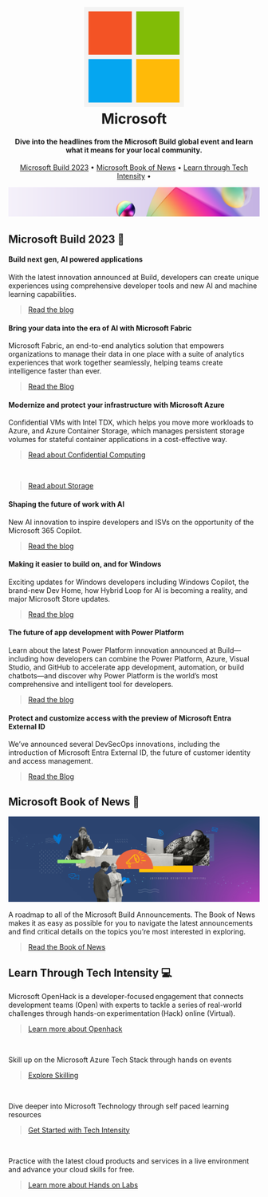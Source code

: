 <h1 align="center">
  <br>
  <img src="https://github.com/msusdev/Build-Spotlights-2023/blob/main/Microsoft_logo.svg.png" alt="Microsofty" width="200">
  <br>
  Microsoft
  <br>
</h1>

<h4 align="center">Dive into the headlines from the Microsoft Build global event and learn what it means for your local community.</h4>

<p align="center">
  <a href="#Microsoft-Build-2023">Microsoft Build 2023</a> •
  <a href="#Microsoft-Book-of-News">Microsoft Book of News</a> •
  <a href="#Learn-Through-Tech-Intensity">Learn through Tech Intensity</a> •
</p>

![banner](https://github.com/msusdev/Build-Spotlights-2023/blob/main/Banner.png)

## Microsoft Build 2023 :tada: ##

<h4>
  Build next gen, AI powered applications
</h4>
<p>
  With the latest innovation announced at Build, developers can create unique experiences using comprehensive developer tools and new AI and machine learning capabilities. 
</p>
<blockquote> 
<a href="https://azure.microsoft.com/en-us/blog/build-next-generation-ai-powered-applications-on-microsoft-azure/">Read the blog</a>
</blockquote>

<h4> 
  Bring your data into the era of AI with Microsoft Fabric
</h4>
<p>
  Microsoft Fabric, an end-to-end analytics solution that empowers organizations to manage their data in one place with a suite of analytics experiences that work together seamlessly, helping teams create intelligence faster than ever. 
</p>
<blockquote>
<a href="https://azure.microsoft.com/en-us/blog/introducing-microsoft-fabric-data-analytics-for-the-era-of-ai/">Read the Blog</a>
</blockquote>

<h4>
  Modernize and protect your infrastructure with Microsoft Azure
</h4>
<p>
  Confidential VMs with Intel TDX, which helps you move more workloads to Azure, and Azure Container Storage, which manages persistent storage volumes for stateful
  container applications in a cost-effective way.
</p>
<blockquote>
<a href="https://techcommunity.microsoft.com/t5/azure-confidential-computing/new-product-and-partner-announcements-in-azure-confidential/ba-p/3827338">Read about Confidential Computing</a>
</blockquote> 
<br>
<blockquote>
<a href="https://techcommunity.microsoft.com/t5/azure-storage-blog/azure-container-storage-in-public-preview/ba-p/3819246"> Read about Storage</a>
</blockquote>

<h4>
  Shaping the future of work with AI
</h4>
<p>
New AI innovation to inspire developers and ISVs on the opportunity of the Microsoft 365 Copilot.
<blockquote>
<a href="https://www.microsoft.com/en-us/microsoft-365/blog/2023/05/23/empowering-every-developer-with-plugins-for-microsoft-365-copilot/">Read the blog</a>
</blockquote>
</p>

<h4>
  Making it easier to build on, and for Windows
</h4>
<p>
  Exciting updates for Windows developers including Windows Copilot, the brand-new Dev Home, how Hybrid Loop for AI is becoming a reality, and major Microsoft 
  Store updates.
</p>
<blockquote>
<a href="https://blogs.windows.com/windowsdeveloper/2023/05/23/bringing-the-power-of-ai-to-windows-11-unlocking-a-new-era-of-productivity-for-customers-and-developers-with-windows-copilot-and-dev-home/">Read the blog</a>
</blockquote>

<h4> 
  The future of app development with Power Platform  
</h4>
<p>
  Learn about the latest Power Platform innovation announced at Build—including how developers can combine the Power Platform, Azure, Visual Studio, and GitHub to 
  accelerate app development, automation, or build chatbots—and discover why Power Platform is the world’s most comprehensive and intelligent tool for developers.
<p>
<blockquote>
<a href="https://cloudblogs.microsoft.com/powerplatform/2023/05/23/the-future-of-app-development-with-microsoft-power-platform/">Read the blog</a>
</blockquote>

<h4> 
  Protect and customize access with the preview of Microsoft Entra External ID 
</h4> 
<p>
We’ve announced several DevSecOps innovations, including the introduction of Microsoft Entra External ID, the future of customer identity and access management.
</p>
<blockquote>
<a href="https://www.microsoft.com/en-us/security/blog/2023/05/23/microsoft-build-2023-announcing-new-identity-compliance-and-security-features-from-microsoft-security/">Read the Blog</a>
</blockquote>

## Microsoft Book of News :blue_book: ##

![BookOfNewsImage](https://github.com/msusdev/Build-Spotlights-2023/blob/main/BookOfNews-Image.jpg)

<p>A roadmap to all of the Microsoft Build Announcements. The Book of News makes it as easy as possible for you to navigate the latest announcements and find critical details on the topics you’re most interested in exploring.</p>
<blockquote><a href="https://news.microsoft.com/build-2023-book-of-news/">Read the Book of News</a>
</blockquote>

## Learn Through Tech Intensity :computer: ##
<p>Microsoft OpenHack is a developer-focused engagement that connects development teams (Open) with experts to tackle a series of real-world challenges through hands-on experimentation (Hack) online (Virtual).<p>
<blockquote><a href="aka.ms/MSUSOpenHack">Learn more about Openhack</a></blockquote>
<br>
<p>Skill up on the Microsoft Azure Tech Stack through hands on events<p>
<blockquote><a href="aka.ms/azuretechevents">Explore Skilling</a></blockquote>
<br>
<p>Dive deeper into Microsoft Technology through self paced learning resources<p>
<blockquote><a href="aka.ms/azuretechintensity">Get Started with Tech Intensity</a></blockquote>
<br>
<p>Practice with the latest cloud products and services in a live environment and advance your cloud skills for free.<p>
<blockquote><a href="https://www.microsoft.com/handsonlabs">Learn more about Hands on Labs</a></blockquote>
<br>

